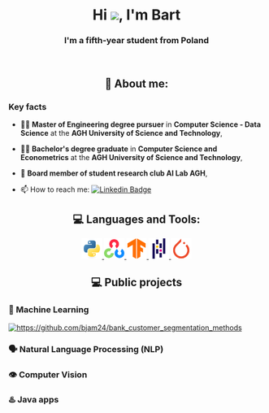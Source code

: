 <h1 align="center">Hi <img src="https://raw.githubusercontent.com/MartinHeinz/MartinHeinz/master/wave.gif" width="30px">, I'm Bart</h1>

<h3 align="center">I'm a fifth-year student from Poland</h3>

<br>
<h2 align="center">👨 About me:</h2>

<h3>Key facts</h3>

- 👨‍🎓 **Master of Engineering degree pursuer** in **Computer Science - Data Science** at the **AGH University of Science and Technology**,

- 👨‍🎓 **Bachelor's degree graduate** in **Computer Science and Econometrics** at the **AGH University of Science and Technology**,

- 👨 **Board member of student research club AI Lab AGH**,
  
- 📫 How to reach me: [![Linkedin Badge](https://img.shields.io/badge/-bjam24-blue?style=flat&logo=Linkedin&logoColor=white)](https://www.linkedin.com/in/bartlomiej-jamiolkowski-4711531a2/)

<h2 align="center">💻 Languages and Tools:</h2>

<div align="center">
<a href="https://www.python.org/" target="_blank" rel="noreferrer"> <img src="https://github.com/devicons/devicon/blob/master/icons/python/python-original.svg" alt="python" width="40" height="40"/> </a> 
<a href="https://opencv.org/" target="_blank" rel="noreferrer"> <img src="https://github.com/devicons/devicon/blob/master/icons/opencv/opencv-original.svg" alt="opencv" width="40" height="40"/> </a> 
<a href="https://www.tensorflow.org/?hl=pl"> <img src="https://github.com/devicons/devicon/blob/master/icons/tensorflow/tensorflow-original.svg" alt="opencv" width="40" height="40"/> </a> 
<a href="https://pandas.pydata.org/" target="_blank" rel="noreferrer"> <img src="https://github.com/devicons/devicon/blob/master/icons/pandas/pandas-original.svg" alt="pandas" width="40" height="40"/> </a> 
<a href="https://pytorch.org/" target="_blank" rel="noreferrer"> <img src="https://github.com/devicons/devicon/blob/master/icons/pytorch/pytorch-original.svg" alt="pytorch" width="40" height="40"/> </a> 
</div>

<h2 align="center">💻 Public projects</h2>

<h3>🤖 Machine Learning</h2>

<div>
  <a href="https://github.com/bjam24/bank_customer_segmentation_methods">
    <picture>
      <source media="(prefers-color-scheme: dark)" width="279px" srcset="https://github-readme-stats.vercel.app/api/pin/?username=bjam24&repo=bank_customer_segmentation_methods&bg_color=0d1117&hide_border=true&text_color=e7e7e8&title_color=bbb" />
      <img width="279px" alt="https://github.com/bjam24/bank_customer_segmentation_methods" src="https://github-readme-stats.vercel.app/api/pin/?username=bjam24&repo=bank_customer_segmentation_methods&hide_border=true&title_color=222" />
    </picture>
  </a>
</div>

<h3>🗣️ Natural Language Processing (NLP)</h2>

<h3>👁️ Computer Vision</h2>



<h3>♨️ Java apps</h2>

